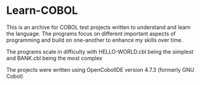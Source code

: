 # Learn-COBOL
This is an archive for COBOL test projects written to understand and learn the language. 
The programs focus on different important aspects of programming and build on one-another to enhance my skills over time.

The programs scale in difficulty with HELLO-WORLD.cbl being the simplest and BANK.cbl being the most complex

The projects were written using OpenCobolIDE version 4.7.3 (formerly GNU Cobol)

